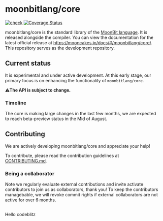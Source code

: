 # moonbitlang/core

[![check](https://github.com/moonbitlang/core/actions/workflows/check.yml/badge.svg)](https://github.com/moonbitlang/core/actions/workflows/check.yml) [![Coverage Status](https://coveralls.io/repos/github/moonbitlang/core/badge.svg?branch=main)](https://coveralls.io/github/moonbitlang/core?branch=main)

moonbitlang/core is the standard library of the [MoonBit language](https://www.moonbitlang.com/). It is released alongside the compiler. You can view the documentation for the latest official release at <https://mooncakes.io/docs/#/moonbitlang/core/>. This repository serves as the development repository.

## Current status

It is experimental and under active development. At this early stage, our primary focus is on enhancing the functionality of `moonbitlang/core`.

⚠️**The API is subject to change.**

### Timeline

The core is making large changes in the last few months, we are expected to reach beta-preview status in the Mid of August.

## Contributing

We are actively developing moonbitlang/core and appreciate your help!

To contribute, please read the contribution guidelines at [CONTRIBUTING.md](./CONTRIBUTING.md).

### Being a collaborator

Note we regularly evaluate external contributions and invite activate contributors to join us as collaborators, thank you!
To keep the contributors managebable, we will revoke commit rights if external collaborators are not active for over 6 months.

## 

Hello codeblitz
